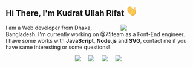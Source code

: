 <h2>Hi There, I'm Kudrat Ullah Rifat <img  src="https://raw.githubusercontent.com/ABSphreak/ABSphreak/master/gifs/Hi.gif" width="30px"></h2>

<img align='right' src='https://octodex.github.com/images/hula_loop_octodex03.gif' width='200"'>

I am a Web developer from Dhaka, Bangladesh. I'm currently working on @75team as a Font-End engineer.  
I have some works with **JavaScript**, **Node.js** and **SVG**, contact me if you have same interesting or some questions!
<p align="center">
  <a href="mailto:brunotacca@gmail.com?subject=Olá%20Bruno%20Tacca"><img src="https://img.shields.io/badge/gmail-%23D14836.svg?&style=for-the-badge&logo=gmail&logoColor=white" /></a>&nbsp;&nbsp;&nbsp;&nbsp;
  <a href="https://www.facebook.com/bruno.vitorellitacca"><img src="https://img.shields.io/badge/facebook-%233B5998.svg?&style=for-the-badge&logo=facebook&logoColor=white" /></a>&nbsp;&nbsp;&nbsp;&nbsp;
  <a href="https://www.instagram.com/brunotacca/"><img src="https://img.shields.io/badge/instagram-%23dc2743.svg?&style=for-the-badge&logo=instagram&logoColor=white" /></a>&nbsp;&nbsp;&nbsp;&nbsp;
  <a href="https://www.linkedin.com/in/brunotacca/"><img src="https://img.shields.io/badge/linkedin-%230077B5.svg?&style=for-the-badge&logo=linkedin&logoColor=white" /></a>&nbsp;&nbsp;&nbsp;&nbsp;
</p>
